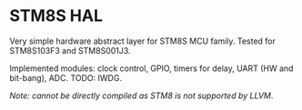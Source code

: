 # STM8S HAL

Very simple hardware abstract layer for STM8S MCU family. Tested for STM8S103F3 and STM8S001J3.

Implemented modules: clock control, GPIO, timers for delay, UART (HW and bit-bang), ADC. TODO: IWDG.

*Note: cannot be directly compiled as STM8 is not supported by LLVM*.

